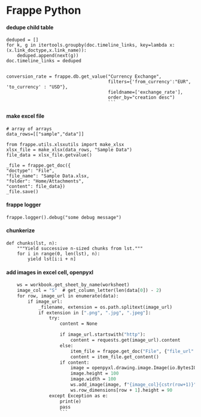 # Frappe Python

#### dedupe child table

```
deduped = []
for k, g in itertools.groupby(doc.timeline_links, key=lambda x: (x.link_doctype,x.link_name)):
    deduped.append(next(g))
doc.timeline_links = deduped


```

````
conversion_rate = frappe.db.get_value("Currency Exchange",
                                      filters={'from_currency':"EUR", 'to_currency' : "USD"},
                                      fieldname=['exchange_rate'],
                                      order_by="creation desc")
                                      ```
````

#### make excel file

```
# array of arrays
data_rows=[["sample","data"]]

from frappe.utils.xlsxutils import make_xlsx
xlsx_file = make_xlsx(data_rows, "Sample Data")
file_data = xlsx_file.getvalue()

_file = frappe.get_doc({
"doctype": "File",
"file_name": "Sample Data.xlsx,
"folder": "Home/Attachments",
"content": file_data})
_file.save()
```

#### frappe logger

```
frappe.logger().debug("some debug message")
```

#### chunkerize

```
def chunks(lst, n):
    """Yield successive n-sized chunks from lst."""
    for i in range(0, len(lst), n):
        yield lst[i:i + n]

```

#### add images in excel cell, openpyxl
```def add_images(data, workbook, worksheet=""):
    ws = workbook.get_sheet_by_name(worksheet)
    image_col = "S"  # get_column_letter(len(data[0]) - 2)
    for row, image_url in enumerate(data):
        if image_url:
            _filename, extension = os.path.splitext(image_url)
            if extension in [".png", ".jpg", ".jpeg"]:
                try:
                    content = None

                    if image_url.startswith("http"):
                        content = requests.get(image_url).content
                    else:
                        item_file = frappe.get_doc("File", {"file_url": image_url})
                        content = item_file.get_content()
                    if content:
                        image = openpyxl.drawing.image.Image(io.BytesIO(content))
                        image.height = 100
                        image.width = 100
                        ws.add_image(image, f"{image_col}{cstr(row+1)}")
                        ws.row_dimensions[row + 1].height = 90
                except Exception as e:
                    print(e)
                    pass
                    ```
